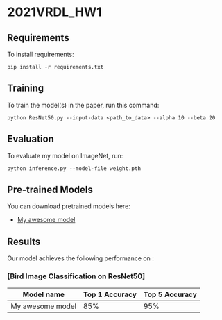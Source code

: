 # 2021VRDL_HW1


## Requirements

To install requirements:

```setup
pip install -r requirements.txt
```

## Training

To train the model(s) in the paper, run this command:

```train
python ResNet50.py --input-data <path_to_data> --alpha 10 --beta 20
```

## Evaluation

To evaluate my model on ImageNet, run:

```eval
python inference.py --model-file weight.pth 
```

## Pre-trained Models

You can download pretrained models here:

- [My awesome model](https://drive.google.com/weight.pth) 


## Results

Our model achieves the following performance on :

### [Bird Image Classification on ResNet50]

| Model name         | Top 1 Accuracy  | Top 5 Accuracy |
| ------------------ |---------------- | -------------- |
| My awesome model   |     85%         |      95%       |




